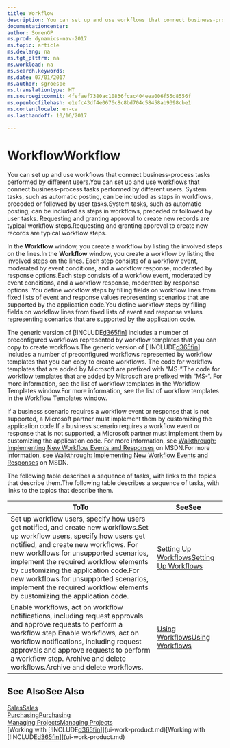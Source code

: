```yaml
---
title: Workflow
description: You can set up and use workflows that connect business-process tasks performed by different users. System tasks, such as automatic posting, can be included as steps in workflows, preceded or followed by user tasks. Requesting and granting approval to create new records are typical workflow steps.
documentationcenter: 
author: SorenGP
ms.prod: dynamics-nav-2017
ms.topic: article
ms.devlang: na
ms.tgt_pltfrm: na
ms.workload: na
ms.search.keywords: 
ms.date: 07/01/2017
ms.author: sgroespe
ms.translationtype: HT
ms.sourcegitcommit: 4fefaef7380ac10836fcac404eea006f55d8556f
ms.openlocfilehash: e1efc43df4e0676c8c8bd704c58458ab9398cbe1
ms.contentlocale: en-ca
ms.lasthandoff: 10/16/2017

---
```

# <a name="workflow"></a><span data-ttu-id="aea3c-105">Workflow</span><span class="sxs-lookup"><span data-stu-id="aea3c-105">Workflow</span></span>
<span data-ttu-id="aea3c-106">You can set up and use workflows that connect business-process tasks performed by different users.</span><span class="sxs-lookup"><span data-stu-id="aea3c-106">You can set up and use workflows that connect business-process tasks performed by different users.</span></span> <span data-ttu-id="aea3c-107">System tasks, such as automatic posting, can be included as steps in workflows, preceded or followed by user tasks.</span><span class="sxs-lookup"><span data-stu-id="aea3c-107">System tasks, such as automatic posting, can be included as steps in workflows, preceded or followed by user tasks.</span></span> <span data-ttu-id="aea3c-108">Requesting and granting approval to create new records are typical workflow steps.</span><span class="sxs-lookup"><span data-stu-id="aea3c-108">Requesting and granting approval to create new records are typical workflow steps.</span></span>  

 <span data-ttu-id="aea3c-109">In the **Workflow** window, you create a workflow by listing the involved steps on the lines.</span><span class="sxs-lookup"><span data-stu-id="aea3c-109">In the **Workflow** window, you create a workflow by listing the involved steps on the lines.</span></span> <span data-ttu-id="aea3c-110">Each step consists of a workflow event, moderated by event conditions, and a workflow response, moderated by response options.</span><span class="sxs-lookup"><span data-stu-id="aea3c-110">Each step consists of a workflow event, moderated by event conditions, and a workflow response, moderated by response options.</span></span> <span data-ttu-id="aea3c-111">You define workflow steps by filling fields on workflow lines from fixed lists of event and response values representing scenarios that are supported by the application code.</span><span class="sxs-lookup"><span data-stu-id="aea3c-111">You define workflow steps by filling fields on workflow lines from fixed lists of event and response values representing scenarios that are supported by the application code.</span></span>  

 <span data-ttu-id="aea3c-112">The generic version of [!INCLUDE[d365fin](includes/d365fin_md.md)] includes a number of preconfigured workflows represented by workflow templates that you can copy to create workflows.</span><span class="sxs-lookup"><span data-stu-id="aea3c-112">The generic version of [!INCLUDE[d365fin](includes/d365fin_md.md)] includes a number of preconfigured workflows represented by workflow templates that you can copy to create workflows.</span></span> <span data-ttu-id="aea3c-113">The code for workflow templates that are added by Microsoft are prefixed with “MS-“.</span><span class="sxs-lookup"><span data-stu-id="aea3c-113">The code for workflow templates that are added by Microsoft are prefixed with “MS-“.</span></span> <span data-ttu-id="aea3c-114">For more information, see the list of workflow templates in the Workflow Templates window.</span><span class="sxs-lookup"><span data-stu-id="aea3c-114">For more information, see the list of workflow templates in the Workflow Templates window.</span></span>  

 <span data-ttu-id="aea3c-115">If a business scenario requires a workflow event or response that is not supported, a Microsoft partner must implement them by customizing the application code.</span><span class="sxs-lookup"><span data-stu-id="aea3c-115">If a business scenario requires a workflow event or response that is not supported, a Microsoft partner must implement them by customizing the application code.</span></span> <span data-ttu-id="aea3c-116">For more information, see [Walkthrough: Implementing New Workflow Events and Responses](https://msdn.microsoft.com/en-us/library/mt574349.aspx) on MSDN.</span><span class="sxs-lookup"><span data-stu-id="aea3c-116">For more information, see [Walkthrough: Implementing New Workflow Events and Responses](https://msdn.microsoft.com/en-us/library/mt574349.aspx) on MSDN.</span></span>  

 <span data-ttu-id="aea3c-117">The following table describes a sequence of tasks, with links to the topics that describe them.</span><span class="sxs-lookup"><span data-stu-id="aea3c-117">The following table describes a sequence of tasks, with links to the topics that describe them.</span></span>  

|<span data-ttu-id="aea3c-118">**To**</span><span class="sxs-lookup"><span data-stu-id="aea3c-118">**To**</span></span>|<span data-ttu-id="aea3c-119">**See**</span><span class="sxs-lookup"><span data-stu-id="aea3c-119">**See**</span></span>|  
|------------|-------------|  
|<span data-ttu-id="aea3c-120">Set up workflow users, specify how users get notified, and create new workflows.</span><span class="sxs-lookup"><span data-stu-id="aea3c-120">Set up workflow users, specify how users get notified, and create new workflows.</span></span> <span data-ttu-id="aea3c-121">For new workflows for unsupported scenarios, implement the required workflow elements by customizing the application code.</span><span class="sxs-lookup"><span data-stu-id="aea3c-121">For new workflows for unsupported scenarios, implement the required workflow elements by customizing the application code.</span></span>|[<span data-ttu-id="aea3c-122">Setting Up Workflows</span><span class="sxs-lookup"><span data-stu-id="aea3c-122">Setting Up Workflows</span></span>](across-set-up-workflows.md)|  
|<span data-ttu-id="aea3c-123">Enable workflows, act on workflow notifications, including request approvals and approve requests to perform a workflow step.</span><span class="sxs-lookup"><span data-stu-id="aea3c-123">Enable workflows, act on workflow notifications, including request approvals and approve requests to perform a workflow step.</span></span> <span data-ttu-id="aea3c-124">Archive and delete workflows.</span><span class="sxs-lookup"><span data-stu-id="aea3c-124">Archive and delete workflows.</span></span>|[<span data-ttu-id="aea3c-125">Using Workflows</span><span class="sxs-lookup"><span data-stu-id="aea3c-125">Using Workflows</span></span>](across-use-workflows.md)|  

## <a name="see-also"></a><span data-ttu-id="aea3c-126">See Also</span><span class="sxs-lookup"><span data-stu-id="aea3c-126">See Also</span></span>  
[<span data-ttu-id="aea3c-127">Sales</span><span class="sxs-lookup"><span data-stu-id="aea3c-127">Sales</span></span>](sales-manage-sales.md)  
[<span data-ttu-id="aea3c-128">Purchasing</span><span class="sxs-lookup"><span data-stu-id="aea3c-128">Purchasing</span></span>](purchasing-manage-purchasing.md)  
[<span data-ttu-id="aea3c-129">Managing Projects</span><span class="sxs-lookup"><span data-stu-id="aea3c-129">Managing Projects</span></span>](projects-manage-projects.md)  
<span data-ttu-id="aea3c-130">[Working with [!INCLUDE[d365fin](includes/d365fin_md.md)]](ui-work-product.md)</span><span class="sxs-lookup"><span data-stu-id="aea3c-130">[Working with [!INCLUDE[d365fin](includes/d365fin_md.md)]](ui-work-product.md)</span></span>

